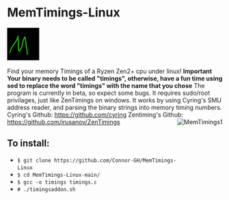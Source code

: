 # MemTimings-Linux
![](https://github.com/Connor-GH/MemTimings-Linux/blob/main/logo.png?raw=true)


Find your memory Timings of a Ryzen Zen2+ cpu under linux!
**Important** **Your binary needs to be called "timings", otherwise, have a fun time using** 
**sed to replace the word "timings" with the name that you chose**
The program is currently in beta, so expect some bugs.
It requires sudo/root privilages, just like ZenTimings on windows.
It works by using Cyring's SMU address reader, and parsing the 
binary strings into memory timing numbers.
Cyring's Github: https://github.com/cyring
Zentiming's Github: https://github.com/irusanov/ZenTimings
<img src="https://i.imgur.com/sm2VGuO.png" alt="MemTimings1" align="right" height="387px">
## To install:
* ``$ git clone https://github.com/Connor-GH/MemTimings-Linux``
* ``$ cd MemTimings-Linux-main/``
* ``$ gcc -o timings timings.c``
* ``# ./timingsaddon.sh``
